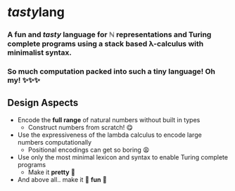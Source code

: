 # *tasty*lang

### A fun and *tasty* language for ℕ representations and Turing complete programs using a stack based λ-calculus with minimalist syntax.
### So much computation packed into such a tiny language! Oh my! ✨✨✨

## Design Aspects
- Encode the **full range** of natural numbers without built in types
  - Construct numbers from scratch! 😋
- Use the expressiveness of the lambda calculus to encode large numbers computationally
  - Positional encodings can get so boring 😩
- Use only the most minimal lexicon and syntax to enable Turing complete programs
  - Make it **pretty** 💅
- And above all.. make it 🌈 **fun** 🌈

